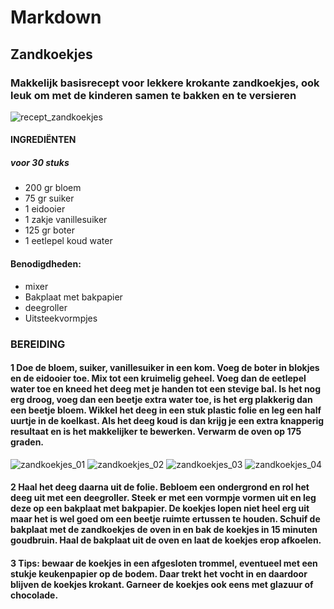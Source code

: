 # Markdown

## Zandkoekjes
### Makkelijk basisrecept voor lekkere krokante zandkoekjes, ook leuk om met de kinderen samen te bakken en te versieren
![recept_zandkoekjes](https://github.com/Fabaristi/Markdown/assets/144677932/c45bbbc9-b13c-4660-8e6a-5958590e9ca9)

#### INGREDIËNTEN 
##### voor 30 stuks
* 200 gr bloem
* 75 gr suiker
* 1 eidooier
* 1 zakje vanillesuiker
* 125 gr boter
* 1 eetlepel koud water

#### Benodigdheden:
* mixer
* Bakplaat met bakpapier
* deegroller
* Uitsteekvormpjes

### BEREIDING
#### 1 Doe de bloem, suiker, vanillesuiker in een kom. Voeg de boter in blokjes en de eidooier toe. Mix tot een kruimelig geheel. Voeg dan de eetlepel water toe en kneed het deeg met je handen tot een stevige bal. Is het nog erg droog, voeg dan een beetje extra water toe, is het erg plakkerig dan een beetje bloem. Wikkel het deeg in een stuk plastic folie en leg een half uurtje in de koelkast. Als het deeg koud is dan krijg je een extra knapperig resultaat en is het makkelijker te bewerken. Verwarm de oven op 175 graden.
![zandkoekjes_01](https://github.com/Fabaristi/Markdown/assets/144677932/fe60099f-b4be-476b-864e-e74280d80e0e)
![zandkoekjes_02](https://github.com/Fabaristi/Markdown/assets/144677932/24f44af2-a96c-43fd-92fa-9c066b409c54)
![zandkoekjes_03](https://github.com/Fabaristi/Markdown/assets/144677932/dc8b7877-8ae2-4603-bcb5-b09c99916e4f)
![zandkoekjes_04](https://github.com/Fabaristi/Markdown/assets/144677932/78f8d7bd-8d12-4c60-9dfc-7e459113a9d5)

#### 2 Haal het deeg daarna uit de folie. Bebloem een ondergrond en rol het deeg uit met een deegroller. Steek er met een vormpje vormen uit en leg deze op een bakplaat met bakpapier. De koekjes lopen niet heel erg uit maar het is wel goed om een beetje ruimte ertussen te houden. Schuif de bakplaat met de zandkoekjes de oven in en bak de koekjes in 15 minuten goudbruin. Haal de bakplaat uit de oven en laat de koekjes erop afkoelen.
#### 3 Tips: bewaar de koekjes in een afgesloten trommel, eventueel met een stukje keukenpapier op de bodem. Daar trekt het vocht in en daardoor blijven de koekjes krokant. Garneer de koekjes ook eens met glazuur of chocolade.
